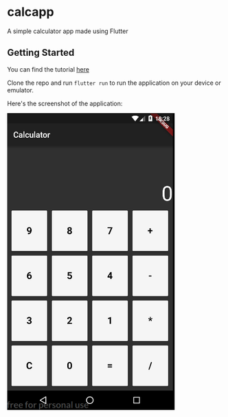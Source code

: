 # calcapp

A simple calculator app made using Flutter

## Getting Started

You can find the tutorial [here](https://medium.com/@harshil1712/lets-flutter-how-i-built-a-simple-calculator-with-flutter-41410b76a1aa)

Clone the repo and run `flutter run` to run the application on your device or emulator.

Here's the screenshot of the application:

![Screenshot](screenshot.PNG)

